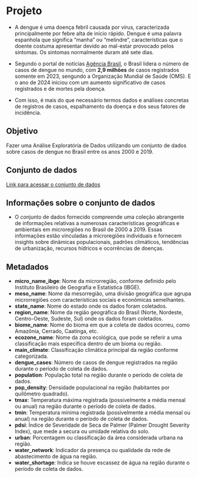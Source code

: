 # **Projeto**

- A dengue é uma doença febril causada por vírus, caracterizada principalmente por febre alta de início rápido. Dengue é uma palavra espanhola que significa “manha” ou “melindre”, características que o doente costuma apresentar devido ao mal-estar provocado pelos sintomas. Os sintomas normalmente duram até sete dias.

- Segundo o portal de notícias [Agência Brasil](https://agenciabrasil.ebc.com.br/saude/noticia/2023-12/brasil-e-pais-com-mais-casos-de-dengue-no-mundo-mostra-dados-da-oms), o Brasil lidera o número de casos de dengue no mundo, com **2,9 milhões** de casos registrados somente em 2023, sengundo a Organização Mundial de Saúde (OMS). E o ano de 2024 iniciou com um aumento significativo de casos registrados e de mortes pela doença.

- Com isso, é mais do que necessário termos dados e análises concretas de registros de casos, espalhamento da doença e dos seus fatores de incidência.

## **Objetivo**

Fazer uma Análise Exploratória de Dados utilizando um conjunto de dados sobre casos de dengue no Brasil entre os anos 2000 e 2019.

## **Conjunto de dados**

[Link para acessar o conjunto de dados](https://www.kaggle.com/datasets/raomuhammadsaeedali/brazil-dengue-dataset-2000-2019/data?select=data_2000_2019.csv)

## **Informações sobre o conjunto de dados**

- O conjunto de dados fornecido compreende uma coleção abrangente de informações relativas a numerosas características geográficas e ambientais em microregiões no Brasil de 2000 a 2019. Essas informações estão vinculadas a microregiões individuais e fornecem insights sobre dinâmicas populacionais, padrões climáticos, tendências de urbanização, recursos hídricos e ocorrências de doenças.

## **Metadados**

- **micro_name_ibge**: Nome da microrregião, conforme definido pelo Instituto Brasileiro de Geografia e Estatística (IBGE).
- **meso_name**: Nome da mesorregião, uma divisão geográfica que agrupa microrregiões com características sociais e econômicas semelhantes.
- **state_name**: Nome do estado onde os dados foram coletados.
- **region_name**: Nome da região geográfica do Brasil (Norte, Nordeste, Centro-Oeste, Sudeste, Sul) onde os dados foram coletados.
- **biome_name**: Nome do bioma em que a coleta de dados ocorreu, como Amazônia, Cerrado, Caatinga, etc.
- **ecozone_name**: Nome da zona ecológica, que pode se referir a uma classificação mais específica dentro de um bioma ou região.
- **main_climate**: Classificação climática principal da região conforme categorizada.
- **dengue_cases**: Número de casos de dengue registrados na região durante o período de coleta de dados.
- **population**: População total na região durante o período de coleta de dados.
- **pop_density**: Densidade populacional na região (habitantes por quilômetro quadrado).
- **tmax**: Temperatura máxima registrada (possivelmente a média mensal ou anual) na região durante o período de coleta de dados.
- **tmin**: Temperatura mínima registrada (possivelmente a média mensal ou anual) na região durante o período de coleta de dados.
- **pdsi**: Índice de Severidade de Seca de Palmer (Palmer Drought Severity Index), que mede a secura ou umidade relativa do solo.
- **urban**: Porcentagem ou classificação da área considerada urbana na região.
- **water_network**: Indicador da presença ou qualidade da rede de abastecimento de água na região.
- **water_shortage**: Indica se houve escassez de água na região durante o período de coleta de dados.
